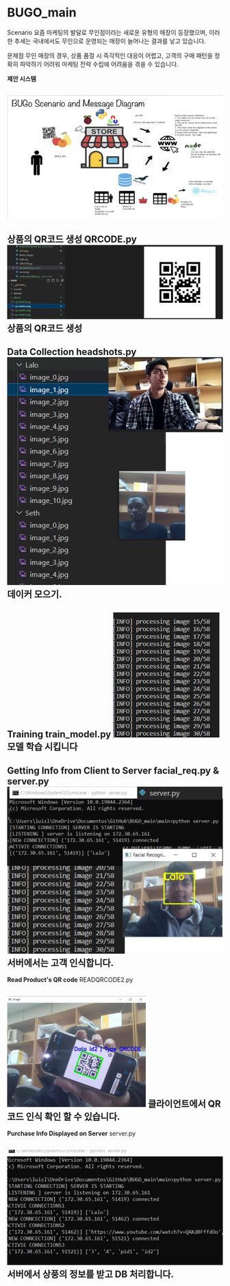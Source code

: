# BUGO_main

Scenario
요즘 마케팅의 발달로 무인점이라는 새로운 유형의 매장이 등장했으며, 이러한 추세는 국내에서도 무인으로 운영되는 매장이 늘어나는 결과를 낳고 있습니다.

문제점
무인 매장의 경우, 상품 품절 시 즉각적인 대응이 어렵고, 고객의 구매 패턴을 정확히 파악하기 어려워 마케팅 전략 수립에 어려움을 겪을 수 있습니다.

**제안 시스템**

![General System](./src/GeneralSystem.png)
---

**상품의 QR코드 생성**
QRCODE.py
![QR code Generation](./src/createQRCode.png)
상품의 QR코드 생성
---

**Data Collection**
headshots.py
![Data Collection](./src/dataco.png)
데이커 모으기. 
---

**Training**
train_model.py
![Training](./src/training_.png)
모델 학습 시킵니다
---

**Getting Info from Client to Server**
facial_req.py & server.py
![ServerResults](./src/server.png)
서버에서는 고객 인식합니다.
---

**Read Product's QR code**
READQRCODE2.py

![QR_CodeRecognition](./src/readQRCODE.png)
클라이언트에서 QR코드 인식 확인 할 수 있습니다.
---

**Purchase Info Displayed on Server**
server.py

![purchaseinfo](./src/ServerrecogQRCODE.png)
서버에서 상풍의 정보를 받고 DB 처리합니다.
---